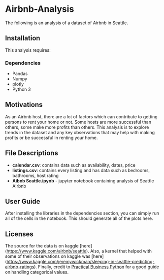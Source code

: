 # Airbnb-Analysis

The following is an analysis of a dataset of Airbnb in Seattle.

## Installation

This analysis requires:

### Dependencies

- Pandas 
- Numpy
- plotly
- Python 3

## Motivations

As an Airbnb host, there are a lot of factors which can contribute to getting persons to rent your home
or not. Some hosts are more successful than others, some make more profits than others. This analysis 
is to explore trends in the dataset and any key observations that may help with making profits or
be successful in renting your home.

## File Descriptions

- **calendar.csv**: contains data such as availability, dates, price
- **listings.csv**: contains every listing and has data such as bedrooms, bathrooms, host rating
- **Aibnb Seattle.ipynb** - jupyter notebook containing analysis of Seattle Airbnb

## User Guide

After installing the libraries in the dependencies section, you can simply run all of the cells in the notebook.
This should generate all of the plots here.

## Licenses

The source for the data is on kaggle [here] (https://www.kaggle.com/airbnb/seattle).  Also, a kernel that helped with some of
their observations on kaggle was [here] (https://www.kaggle.com/jeremywickman/sleeping-in-seattle-predicting-airbnb-ratings).
Finally, credit to [Practical Business Python](https://pbpython.com/categorical-encoding.html) for a good guide on handling categorical
values.
